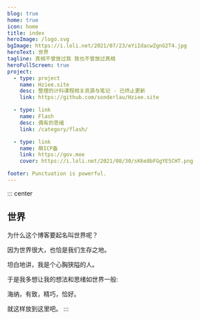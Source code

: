 ```yaml
---
blog: true
home: true
icon: home
title: index
heroImage: /logo.svg
bgImage: https://i.loli.net/2021/07/23/eYiIdacwZgnG2T4.jpg
heroText: 世界
tagline: 真相不曾放过我 我也不曾放过真相
heroFullScreen: true
project:
  - type: project
    name: Hziee.site
    desc: 整理的计科课程相关资源与笔记 - 已终止更新
    link: https://github.com/sonderlau/Hziee.site

  - type: link
    name: Flash
    desc: 偶有的思绪
    link: /category/flash/

  - type: link
    name: 萌ICP备
    link: https://gov.moe
    cover: https://i.loli.net/2021/08/30/sK6e8bFGgYE5CHT.png

footer: Punctuation is powerful.
---
```


::: center
## 世界

为什么这个博客要起名叫世界呢？

因为世界很大，也恰是我们生存之地。

坦白地讲，我是个心胸狭隘的人。

于是我多想让我的想法和思绪如世界一般:

海纳，有致，精巧，恰好。

就这样放到这里吧。
:::
